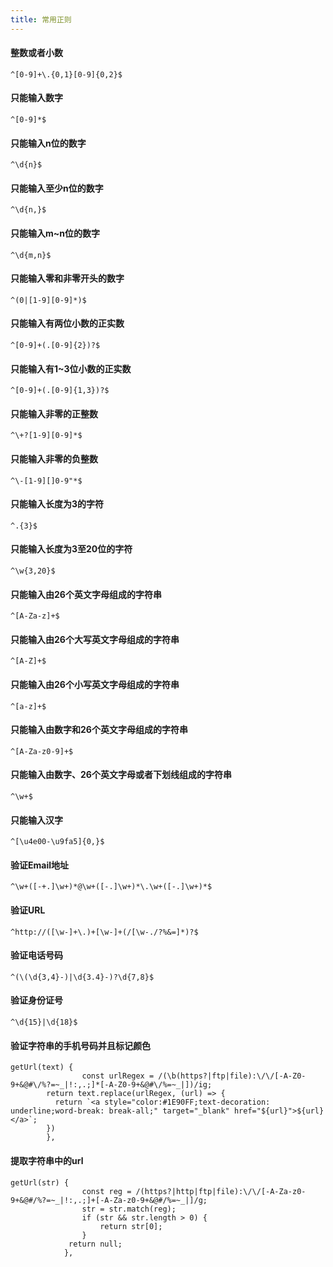 ```yaml
---
title: 常用正则
---
```


#### 整数或者小数
```
^[0-9]+\.{0,1}[0-9]{0,2}$
```

#### 只能输入数字
```
^[0-9]*$
```

#### 只能输入n位的数字
```
^\d{n}$
```

#### 只能输入至少n位的数字
```
^\d{n,}$
```

#### 只能输入m~n位的数字
```
^\d{m,n}$
```

#### 只能输入零和非零开头的数字
```
^(0|[1-9][0-9]*)$
```

#### 只能输入有两位小数的正实数
```
^[0-9]+(.[0-9]{2})?$
```

#### 只能输入有1~3位小数的正实数
```
^[0-9]+(.[0-9]{1,3})?$
```

#### 只能输入非零的正整数
```
^\+?[1-9][0-9]*$
```

#### 只能输入非零的负整数
```
^\-[1-9][]0-9"*$
```

#### 只能输入长度为3的字符
```
^.{3}$
```

#### 只能输入长度为3至20位的字符
```
^\w{3,20}$
```

#### 只能输入由26个英文字母组成的字符串
```
^[A-Za-z]+$
```

#### 只能输入由26个大写英文字母组成的字符串
```
^[A-Z]+$
```

#### 只能输入由26个小写英文字母组成的字符串
```
^[a-z]+$
```

#### 只能输入由数字和26个英文字母组成的字符串
```
^[A-Za-z0-9]+$
```

#### 只能输入由数字、26个英文字母或者下划线组成的字符串
```
^\w+$
```

#### 只能输入汉字
```
^[\u4e00-\u9fa5]{0,}$
```

#### 验证Email地址
```
^\w+([-+.]\w+)*@\w+([-.]\w+)*\.\w+([-.]\w+)*$
```

#### 验证URL
```
^http://([\w-]+\.)+[\w-]+(/[\w-./?%&=]*)?$
```

#### 验证电话号码
```
^(\(\d{3,4}-)|\d{3.4}-)?\d{7,8}$
```

#### 验证身份证号
```
^\d{15}|\d{18}$
```

#### 验证字符串的手机号码并且标记颜色
```
getUrl(text) {
				const urlRegex = /(\b(https?|ftp|file):\/\/[-A-Z0-9+&@#\/%?=~_|!:,.;]*[-A-Z0-9+&@#\/%=~_|])/ig; 
        return text.replace(urlRegex, (url) => { 
          return `<a style="color:#1E90FF;text-decoration: underline;word-break: break-all;" target="_blank" href="${url}">${url}</a>`; 
        }) 
		},
```

#### 提取字符串中的url
```
getUrl(str) {
				const reg = /(https?|http|ftp|file):\/\/[-A-Za-z0-9+&@#/%?=~_|!:,.;]+[-A-Za-z0-9+&@#/%=~_|]/g;
				str = str.match(reg);
				if (str && str.length > 0) {
					return str[0];
				}
			 return null;
			},
```




